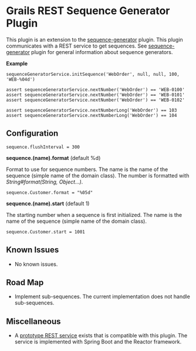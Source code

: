 # Grails REST Sequence Generator Plugin

This plugin is an extension to the [sequence-generator](https://github.com/goeh/grails-sequence-generator) plugin.
This plugin communicates with a REST service to get sequences.
See [sequence-generator](https://github.com/goeh/grails-sequence-generator) plugin for general information about sequence generators.

**Example**

    sequenceGeneratorService.initSequence('WebOrder', null, null, 100, 'WEB-%04d')

    assert sequenceGeneratorService.nextNumber('WebOrder') == 'WEB-0100'
    assert sequenceGeneratorService.nextNumber('WebOrder') == 'WEB-0101'
    assert sequenceGeneratorService.nextNumber('WebOrder') == 'WEB-0102'

    assert sequenceGeneratorService.nextNumberLong('WebOrder') == 103
    assert sequenceGeneratorService.nextNumberLong('WebOrder') == 104

## Configuration

    sequence.flushInterval = 300
    
**sequence.(name).format** (default %d)

Format to use for sequence numbers. The name is the name of the sequence (simple name of the domain class).
The number is formatted with *String#format(String, Object...)*.

    sequence.Customer.format = "%05d"

**sequence.(name).start** (default 1)

The starting number when a sequence is first initialized. The name is the name of the sequence (simple name of the domain class).

    sequence.Customer.start = 1001

## Known Issues

- No known issues.

## Road Map

- Implement sub-sequences. The current implementation does not handle sub-sequences.

## Miscellaneous

- A [prototype REST service](https://github.com/goeh/sequence-rest-service) exists that is compatible with this plugin.
  The service is implemented with Spring Boot and the Reactor framework.
